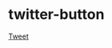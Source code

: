 # twitter-button

<a href="https://twitter.com/share" class="twitter-share-button" data-size="large" data-text="Join me @DataVizForAll free online course to tell your story w easy chart &amp; map tools http://datavizforall.org/enroll #dataviz @trinitycollege @edx" data-related="DataVizForAll,DoughertyJack" data-show-count="false">Tweet</a><script async src="//platform.twitter.com/widgets.js" charset="utf-8"></script>
